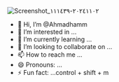 ![Screenshot_٢٠٢٤١١٠٢-١١١٤٣٩](https://github.com/user-attachments/assets/f994ea71-33e7-4c32-80bb-bea7f567f7a2)
- 👋 Hi, I’m @Ahmadhamm
- 👀 I’m interested in ...
- 🌱 I’m currently learning ...
- 💞️ I’m looking to collaborate on ...
- 📫 How to reach me ...
- 😄 Pronouns: ...
- ⚡ Fun fact: ...control + shift + m



<!---
Ahmadhamm/Ahmadhamm is a ✨ special ✨ repository because its `README.md` (this file) appears on your GitHub profile.
You can click the Preview link to take a look at your changes.
--->
